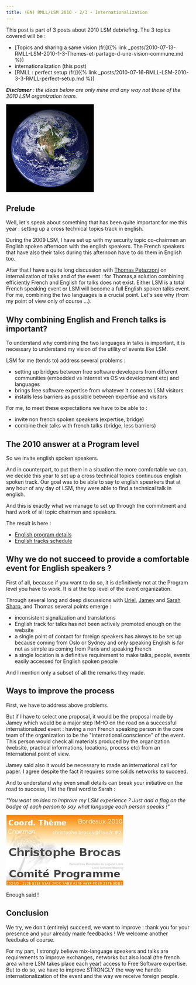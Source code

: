```yaml
---
title: (EN) RMLL/LSM 2010 - 2/3 - Internationalization
---
```


This post is part of 3 posts about 2010 LSM debriefing. The 3 topics covered will be :

* [Topics and sharing a same vision (fr)]({% link _posts/2010-07-13-RMLL-LSM-2010-1-3-Themes-et-partage-d-une-vision-commune.md %})
* internationalization (this post)
* [RMLL : perfect setup (fr)]({% link _posts/2010-07-16-RMLL-LSM-2010-3-3-RMLL-perfect-setup.md %})

___Disclamer__ : the ideas below are only mine and any way not those of the 2010 LSM organization team._

![earth](/assets/earth.jpg)

## Prelude

Well, let's speak about something that has been quite important for me this year : setting up a cross technical topics track in english.

During the 2009 LSM, I have set up with my security topic co-chairmen an English spoken afternoon with the english speakers. The French speakers that have also their talks during this afternoon have to do them in English too.

After that I have a quite long discussion with [Thomas Petazzoni](http://thomas.enix.org/) on internalization of talks and of the event : for Thomas,a solution combining efficiently French and English for talks does not exist. Either LSM is a total French speaking event or LSM will become a full English spoken talks event. For me, combining the two languages is a crucial point. Let's see why (from my point of view only of course ...).

## Why combining English and French talks is important?

To understand why combining the two languages in talks is important, it is necessary to understand my vision of the utility of events like LSM.

LSM for me (tends to) address several problems :
* setting up bridges between free software developers from different communities (embedded vs Internet vs OS vs development etc) and languages
* brings free software expertise from whatever it comes to LSM visitors
* installs less barriers as possible between expertise and visitors

For me, to meet these expectations we have to be able to :
* invite non french spoken speakers (expertise, bridge)
* combine their talks with french talks (bridge, less barriers)

## The 2010 answer at a Program level

So we invite english spoken speakers.

And in counterpart, to put them in a situation the more comfortable we can, we decide this year to set up a cross technical topics continuous english spoken track. Our goal was to be able to say to english spearkers that at any hour of any day of LSM, they were able to find a technical talk in english.

And this is exactly what we manage to set up through the commitment and hard work of all topic chairmen and speakers.

The result is here :
* [English program details](http://2010.rmll.info/+-En-anglais-+.html)
* [English tracks schedule](http://2010.rmll.info/spip.php?page=rmll_progall&lang=en&k=10)

## Why we do not succeed to provide a comfortable event for English speakers ?

First of all, because if you want to do so, it is definitively not at the Program level you have to work. It is at the top level of the event organization.

Through several long and deep discussions with [Uriel](https://archive.fosdem.org/2006/index/speakers/speakers_pereira.html), [Jamey](https://twitter.com/jamey_sharp) and [Sarah Sharp](https://en.wikipedia.org/wiki/Sage_Sharp), and Thomas several points emerge :
* inconsistent signalization and translations
* English track for talks has not been actively promoted enough on the website
* a single point of contact for foreign speakers has always to be set up because coming from Oslo or Sydney and only speaking English is far not as simple as coming from Paris and speaking French
* a single location is a definitive requirement to make talks, people, events easily accessed for English spoken people

And I mention only a subset of all the remarks they made.

## Ways to improve the process

First, we have to address above problems.

But if I have to select one proposal, it would be the proposal made by Jamey which would be a major step IMHO on the road on a successful internationalized event : having a non French speaking person in the core team of the organization to be the "International conscience" of the event. This person would check all materials produced by the organization (website, practical informations, locations, process etc) from an International point of view.

Jamey said also it would be necessary to made an international call for paper. I agree despite the fact it requires some solids networks to succeed.

And to understand why even small details can break your initiative on the road to success, I let the final word to Sarah :

_"You want an idea to improve my LSM experience ? Just add a flag on the badge of each person to say what language each person speaks !"_

![badge](/assets/badge.jpg)

Enough said !

## Conclusion

We try, we don't (entirely) succeed, we want to improve : thank you for your presence and your already made feedbacks ! We welcome another feedbaks of course.

For my part, I strongly believe mix-language speakers and talks are requirements to improve exchanges, networks but also local (the french area where LSM takes place each year) access to Free Software expertise. But to do so, we have to improve STRONGLY the way we handle internationalization of the event and the way we receive foreign people.




